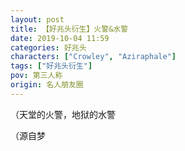 ```yaml
---
layout: post
title: 【好兆头衍生】火警&水警
date: 2019-10-04 11:59
categories: 好兆头
characters: ["Crowley", "Aziraphale"]
tags: ["好兆头衍生"]
pov: 第三人称
origin: 名人朋友圈
---
```


（天堂的火警，地狱的水警

（源自梦
